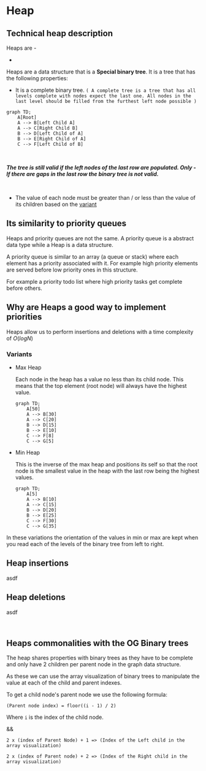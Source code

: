 # Heap

## Technical heap description

Heaps are -

-

Heaps are a data structure that is a **Special binary tree**. It is a tree that has the following properties:

- It is a complete binary tree. `( A complete tree is a tree that has all levels complete with nodes expect the last one. All nodes in the last level should be filled from the furthest left node possible )`

```mermaid
graph TD;
    A[Root]
    A --> B[Left Child A]
    A --> C[Right Child B]
    B --> D[Left Child of A]
    B --> E[Right Child of A]
    C --> F[Left Child of B]
```

<br />

***The tree is still valid if the left nodes of the last row are populated. Only - If there are gaps in the last row the binary tree is not valid.***

<br />

- The value of each node must be greater than / or less than the value of its children based on the [variant](#variants)

## Its similarity to priority queues

Heaps and priority queues are not the same. A priority queue is a abstract data type while a Heap is a data structure.

A priority queue is similar to an array (a queue or stack) where each element has a priority associated with it. For example high priority elements are served before low priority ones in this structure.

For example a priority todo list where high priority tasks get complete before others.

## Why are Heaps a good way to implement priorities

Heaps allow us to perform insertions and deletions with a time complexity of $O(logN)$

### Variants

- Max Heap

    Each node in the heap has a value no less than its child node. This means that the top element (root node) will always have the highest value.

    ```mermaid
    graph TD;
        A[50]
        A --> B[30]
        A --> C[20]
        B --> D[15]
        B --> E[10]
        C --> F[8]
        C --> G[5]
    ```

- Min Heap

    This is the inverse of the max heap and positions its self so that the root node is the smallest value in the heap with the last row being the highest values.

    ```mermaid
    graph TD;
        A[5]
        A --> B[10]
        A --> C[15]
        B --> D[20]
        B --> E[25]
        C --> F[30]
        C --> G[35]
    ```

In these variations the orientation of the values in min or max are kept when you read each of the levels of the binary tree from left to right.

## Heap insertions

asdf

## Heap deletions

asdf

<br />

## Heaps commonalities with the OG Binary trees

The heap shares properties with binary trees as they have to be complete and only have 2 children per parent node in the graph data structure.

As these we can use the array visualization of binary trees to manipulate the value at each of the child and parent indexes.

To get a child node's parent node we use the following formula:

```pseudo
(Parent node index) = floor((i - 1) / 2)
```

Where `i` is the index of the child node.

&&

```pseudo
2 x (index of Parent Node) + 1 => (Index of the Left child in the array visualization)

2 x (index of Parent node) + 2 => (Index of the Right child in the array visualization)
```
